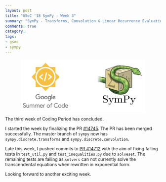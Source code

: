 ```yaml
---
layout: post
title: "GSoC '18 SymPy - Week 3"
summary: "SymPy - Transforms, Convolution & Linear Recurrence Evaluation"
comments: true
category:
tags:
- gsoc
- sympy
---
```


<img src="/files/gsoc-sympy.png" style="width:80%; height:80%; float:left; margin-left:50px;" />
<br clear="all" />

The third week of Coding Period has concluded.

I started the week by finalizing the PR [#14745](https://github.com/sympy/sympy/pull/14745). The PR has been merged successfully. The master branch of `sympy` now has `sympy.discrete.transforms` and `sympy.discrete.convolution`.

Late this week, I pushed commits to [PR #14712](https://github.com/sympy/sympy/pull/14712) with the aim of fixing failing tests in `test_util.py` and `test_inequalities.py` due to `solveset`. The remaining tests are failing as `solvers` can not currently solve the transcendental equations when rewritten in exponential form.

Looking forward to another exciting week.